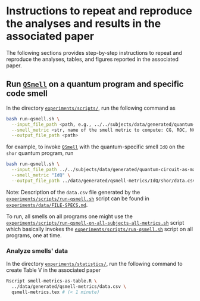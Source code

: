 # Instructions to repeat and reproduce the analyses and results in the associated paper

The following sections provides step-by-step instructions to repeat and reproduce the analyses, tables, and figures reported in the associated paper.

## Run [`QSmell`](tools/qsmell/) on a quantum program and specific code smell

In the directory [`experiments/scripts/`](experiments/scripts/), run the following command as

```bash
bash run-qsmell.sh \
  --input_file_path <path, e.g., ../../subjects/data/generated/quantum-circuit-as-matrix/grover.csv or ../../tools/qiskit-terra/qiskit/algorithms/amplitude_amplifiers/grover.py> \
  --smell_metric <str, name of the smell metric to compute: CG, ROC, NC, LC, IM, IdQ, IQ, AQ, LPQ> \
  --output_file_path <path>
```

for example, to invoke [`QSmell`](tools/qsmell/) with the quantum-specific smell `IdQ` on the `shor` quantum program, run

```bash
bash run-qsmell.sh \
  --input_file_path ../../subjects/data/generated/quantum-circuit-as-matrix/shor.csv \
  --smell_metric "IdQ" \
  --output_file_path ../data/generated/qsmell-metrics/IdQ/shor/data.csv # (< 1 minute)
```

Note: Description of the `data.csv` file generated by the [`experiments/scripts/run-qsmell.sh`](experiments/scripts/run-qsmell.sh) script can be found in [`experiments/data/FILE-SPECS.md`](experiments/data/FILE-SPECS.md).

To run, all smells on all programs one might use the [`experiments/scripts/run-qsmell-on-all-subjects-all-metrics.sh`](experiments/scripts/run-qsmell-on-all-subjects-all-metrics.sh) script which basically invokes the [`experiments/scripts/run-qsmell.sh`](experiments/scripts/run-qsmell.sh) script on all programs, one at time.

### Analyze smells' data

In the directory [`experiments/statistics/`](experiments/statistics/), run the following command to create Table V in the associated paper

```bash
Rscript smell-metrics-as-table.R \
  ../data/generated/qsmell-metrics/data.csv \
  qsmell-metrics.tex # (< 1 minute)
```
